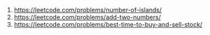 1. https://leetcode.com/problems/number-of-islands/
2. https://leetcode.com/problems/add-two-numbers/
3. https://leetcode.com/problems/best-time-to-buy-and-sell-stock/

